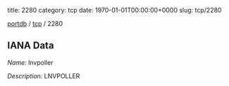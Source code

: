 title: 2280
category: tcp
date: 1970-01-01T00:00:00+0000
slug: tcp/2280

[portdb](/) / [tcp](/category/tcp.html) / 2280


## IANA Data

_Name:_ lnvpoller

_Description:_ LNVPOLLER

